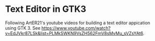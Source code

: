 # Text Editor in GTK3
Following ArtER21's youtube videos for building a text editor appication using GTK 3.  See https://www.youtube.com/watch?v=EdJVkr87LSk&list=PLMkSWKN9VsZH562FmV8sMvMu_sVZsYAt6. 
